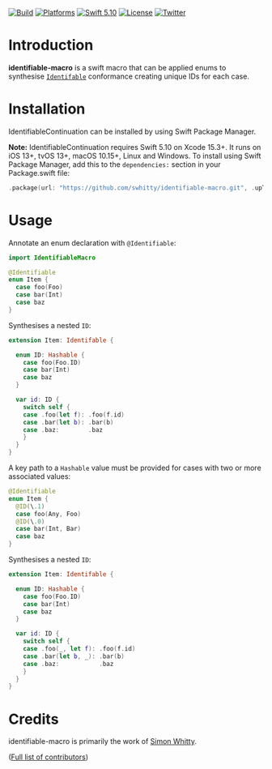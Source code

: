 [![Build](https://github.com/swhitty/identifiable-macro/actions/workflows/build.yml/badge.svg)](https://github.com/swhitty/identifiable-macro/actions/workflows/build.yml)
[![Platforms](https://img.shields.io/badge/platforms-iOS%20|%20Mac%20|%20tvOS%20|%20Linux%20|%20Windows-lightgray.svg)](https://github.com/swhitty/identifiable-macro/blob/main/Package.swift)
[![Swift 5.10](https://img.shields.io/badge/swift-5.10-red.svg?style=flat)](https://developer.apple.com/swift)
[![License](https://img.shields.io/badge/license-MIT-lightgrey.svg)](https://opensource.org/licenses/MIT)
[![Twitter](https://img.shields.io/badge/twitter-@simonwhitty-blue.svg)](http://twitter.com/simonwhitty)

# Introduction

**identifiable-macro** is a swift macro that can be applied enums to synthesise [`Identifable`](https://developer.apple.com/documentation/swift/identifiable) conformance creating unique IDs for each case.

# Installation

IdentifiableContinuation can be installed by using Swift Package Manager.

 **Note:** IdentifiableContinuation requires Swift 5.10 on Xcode 15.3+. It runs on iOS 13+, tvOS 13+, macOS 10.15+, Linux and Windows.
To install using Swift Package Manager, add this to the `dependencies:` section in your Package.swift file:

```swift
.package(url: "https://github.com/swhitty/identifiable-macro.git", .upToNextMajor(from: "0.1.0"))
```

# Usage

Annotate an enum declaration with `@Identifiable`:

```swift
import IdentifiableMacro

@Identifiable
enum Item {
  case foo(Foo)
  case bar(Int)
  case baz
}
```

Synthesises a nested `ID`:

```swift
extension Item: Identifable {

  enum ID: Hashable {
    case foo(Foo.ID)
    case bar(Int)
    case baz
  }

  var id: ID {
    switch self {
    case .foo(let f): .foo(f.id)
    case .bar(let b): .bar(b)
    case .baz:        .baz
    }
  }
}
```

A key path to a `Hashable` value must be provided for cases with two or more associated values:

```swift
@Identifiable
enum Item {
  @ID(\.1)
  case foo(Any, Foo)
  @ID(\.0)
  case bar(Int, Bar)
  case baz
}
```

Synthesises a nested `ID`:

```swift
extension Item: Identifable {

  enum ID: Hashable {
    case foo(Foo.ID)
    case bar(Int)
    case baz
  }

  var id: ID {
    switch self {
    case .foo(_, let f): .foo(f.id)
    case .bar(let b, _): .bar(b)
    case .baz:           .baz
    }
  }
}
```

# Credits

identifiable-macro is primarily the work of [Simon Whitty](https://github.com/swhitty).

([Full list of contributors](https://github.com/swhitty/identifiable-macro/graphs/contributors))
